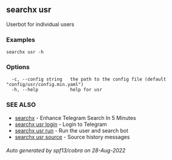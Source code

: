 ## searchx usr

Userbot for individual users

### Examples

```
searchx usr -h
```

### Options

```
  -c, --config string   the path to the config file (default "config/usr/config.min.yaml")
  -h, --help            help for usr
```

### SEE ALSO

* [searchx](searchx.md)	 - Enhance Telegram Search In 5 Minutes
* [searchx usr login](searchx_usr_login.md)	 - Login to Telegram
* [searchx usr run](searchx_usr_run.md)	 - Run the user and search bot
* [searchx usr source](searchx_usr_source.md)	 - Source history messages

###### Auto generated by spf13/cobra on 28-Aug-2022
